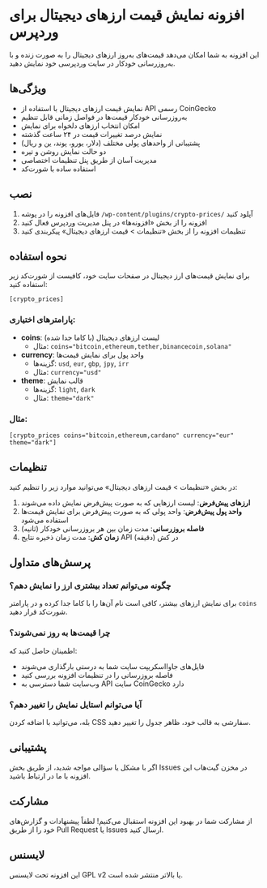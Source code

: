 # افزونه نمایش قیمت ارزهای دیجیتال برای وردپرس

این افزونه به شما امکان می‌دهد قیمت‌های به‌روز ارزهای دیجیتال را به صورت زنده و با به‌روزرسانی خودکار در سایت وردپرسی خود نمایش دهید.

## ویژگی‌ها

- نمایش قیمت ارزهای دیجیتال با استفاده از API رسمی CoinGecko
- به‌روزرسانی خودکار قیمت‌ها در فواصل زمانی قابل تنظیم
- امکان انتخاب ارزهای دلخواه برای نمایش
- نمایش درصد تغییرات قیمت در ۲۴ ساعت گذشته
- پشتیبانی از واحدهای پولی مختلف (دلار، یورو، پوند، ین و ریال)
- دو حالت نمایش روشن و تیره
- مدیریت آسان از طریق پنل تنظیمات اختصاصی
- استفاده ساده با شورت‌کد

## نصب

1. فایل‌های افزونه را در پوشه `/wp-content/plugins/crypto-prices/` آپلود کنید
2. افزونه را از بخش «افزونه‌ها» در پنل مدیریت وردپرس فعال کنید
3. تنظیمات افزونه را از بخش «تنظیمات > قیمت ارزهای دیجیتال» پیکربندی کنید

## نحوه استفاده

برای نمایش قیمت‌های ارز دیجیتال در صفحات سایت خود، کافیست از شورت‌کد زیر استفاده کنید:

```
[crypto_prices]
```

### پارامترهای اختیاری:

- **coins**: لیست ارزهای دیجیتال (با کاما جدا شده)
  - مثال: `coins="bitcoin,ethereum,tether,binancecoin,solana"`
- **currency**: واحد پول برای نمایش قیمت‌ها
  - گزینه‌ها: `usd`, `eur`, `gbp`, `jpy`, `irr`
  - مثال: `currency="usd"`
- **theme**: قالب نمایش
  - گزینه‌ها: `light`, `dark`
  - مثال: `theme="dark"`

### مثال:

```
[crypto_prices coins="bitcoin,ethereum,cardano" currency="eur" theme="dark"]
```

## تنظیمات

در بخش «تنظیمات > قیمت ارزهای دیجیتال» می‌توانید موارد زیر را تنظیم کنید:

1. **ارزهای پیش‌فرض**: لیست ارزهایی که به صورت پیش‌فرض نمایش داده می‌شوند
2. **واحد پول پیش‌فرض**: واحد پولی که به صورت پیش‌فرض برای نمایش قیمت‌ها استفاده می‌شود
3. **فاصله بروزرسانی**: مدت زمان بین هر بروزرسانی خودکار (ثانیه)
4. **زمان کش**: مدت زمان ذخیره نتایج API در کش (دقیقه)

## پرسش‌های متداول

### چگونه می‌توانم تعداد بیشتری ارز را نمایش دهم؟
برای نمایش ارزهای بیشتر، کافی است نام آن‌ها را با کاما جدا کرده و در پارامتر `coins` شورت‌کد قرار دهید.

### چرا قیمت‌ها به روز نمی‌شوند؟
اطمینان حاصل کنید که:
- فایل‌های جاوااسکریپت سایت شما به درستی بارگذاری می‌شوند
- فاصله بروزرسانی را در تنظیمات افزونه بررسی کنید
- وب‌سایت شما دسترسی به API سایت CoinGecko دارد

### آیا می‌توانم استایل نمایش را تغییر دهم؟
بله، می‌توانید با اضافه کردن CSS سفارشی به قالب خود، ظاهر جدول را تغییر دهید.

## پشتیبانی

اگر با مشکل یا سؤالی مواجه شدید، از طریق بخش Issues در مخزن گیت‌هاب این افزونه با ما در ارتباط باشید.

## مشارکت

از مشارکت شما در بهبود این افزونه استقبال می‌کنیم! لطفاً پیشنهادات و گزارش‌های خود را از طریق Pull Request یا Issues ارسال کنید.

## لایسنس

این افزونه تحت لایسنس GPL v2 یا بالاتر منتشر شده است.
